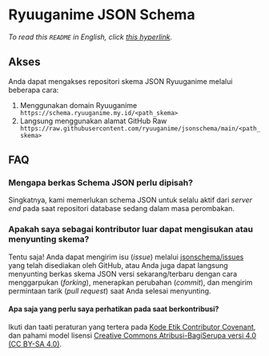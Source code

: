 # Ryuuganime JSON Schema
_To read this `README` in English, click [this hyperlink](README.en_US.md)._

## Akses
Anda dapat mengakses repositori skema JSON Ryuuganime melalui beberapa cara:
1. Menggunakan domain Ryuuganime```
https://schema.ryuuganime.my.id/<path_skema>```
2. Langsung menggunakan alamat GitHub Raw```
https://raw.githubusercontent.com/ryuuganime/jsonschema/main/<path_skema>```

## FAQ
### Mengapa berkas Schema JSON perlu dipisah?
Singkatnya, kami memerlukan schema JSON untuk selalu aktif dari *server end* pada saat repositori database sedang dalam masa perombakan.

### Apakah saya sebagai kontributor luar dapat mengisukan atau menyunting skema?
Tentu saja! Anda dapat mengirim isu (*issue*) melalui [jsonschema/issues](https://github.com/ryuuganime/jsonschema/issues) yang telah disediakan oleh GitHub, atau Anda juga dapat langsung menyunting berkas skema JSON versi sekarang/terbaru dengan cara menggarpukan (*forking*), menerapkan perubahan (*commit*), dan mengirim permintaan tarik (*pull request*) saat Anda selesai menyunting.

#### Apa saja yang perlu saya perhatikan pada saat berkontribusi?
Ikuti dan taati peraturan yang tertera pada [Kode Etik Contributor Covenant](CODE_OF_CONDUCT.md), dan pahami model lisensi [Creative Commons Atribusi-BagiSerupa versi 4.0 (CC BY-SA 4.0)](LICENSE).